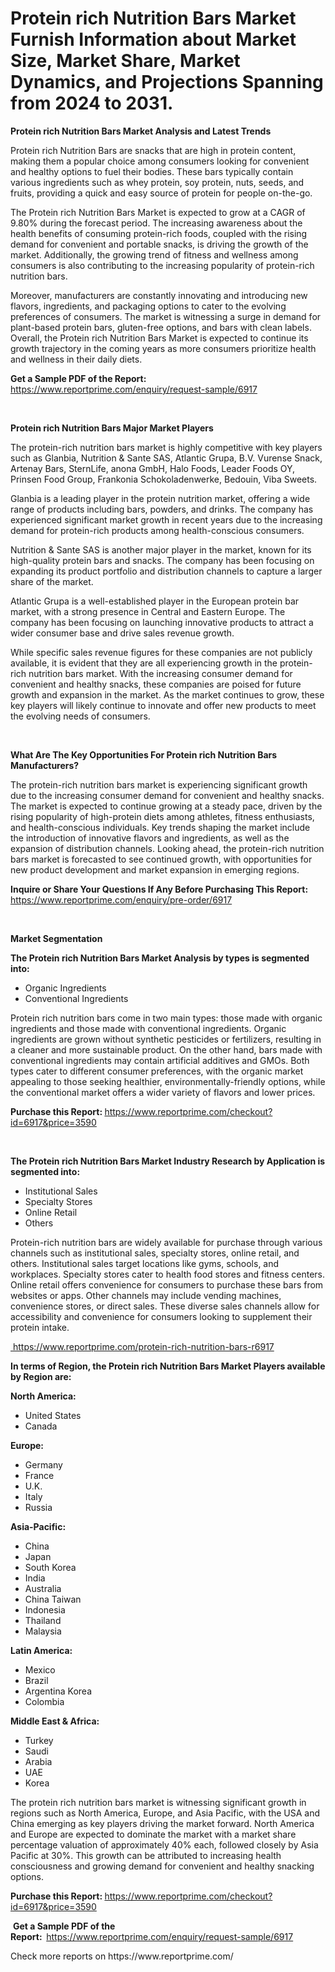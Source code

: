 <p><h1>Protein rich Nutrition Bars Market Furnish Information about Market Size, Market Share, Market Dynamics, and Projections Spanning from 2024 to 2031.</h1></p><p><strong>Protein rich Nutrition Bars Market Analysis and Latest Trends</strong></p>
<p><p>Protein rich Nutrition Bars are snacks that are high in protein content, making them a popular choice among consumers looking for convenient and healthy options to fuel their bodies. These bars typically contain various ingredients such as whey protein, soy protein, nuts, seeds, and fruits, providing a quick and easy source of protein for people on-the-go.</p><p>The Protein rich Nutrition Bars Market is expected to grow at a CAGR of 9.80% during the forecast period. The increasing awareness about the health benefits of consuming protein-rich foods, coupled with the rising demand for convenient and portable snacks, is driving the growth of the market. Additionally, the growing trend of fitness and wellness among consumers is also contributing to the increasing popularity of protein-rich nutrition bars.</p><p>Moreover, manufacturers are constantly innovating and introducing new flavors, ingredients, and packaging options to cater to the evolving preferences of consumers. The market is witnessing a surge in demand for plant-based protein bars, gluten-free options, and bars with clean labels. Overall, the Protein rich Nutrition Bars Market is expected to continue its growth trajectory in the coming years as more consumers prioritize health and wellness in their daily diets.</p></p>
<p><strong>Get a Sample PDF of the Report:&nbsp;</strong> <a href="https://www.reportprime.com/enquiry/request-sample/6917">https://www.reportprime.com/enquiry/request-sample/6917</a></p>
<p>&nbsp;</p>
<p><strong>Protein rich Nutrition Bars Major Market Players</strong></p>
<p><p>The protein-rich nutrition bars market is highly competitive with key players such as Glanbia, Nutrition & Sante SAS, Atlantic Grupa, B.V. Vurense Snack, Artenay Bars, SternLife, anona GmbH, Halo Foods, Leader Foods OY, Prinsen Food Group, Frankonia Schokoladenwerke, Bedouin, Viba Sweets. </p><p>Glanbia is a leading player in the protein nutrition market, offering a wide range of products including bars, powders, and drinks. The company has experienced significant market growth in recent years due to the increasing demand for protein-rich products among health-conscious consumers.</p><p>Nutrition & Sante SAS is another major player in the market, known for its high-quality protein bars and snacks. The company has been focusing on expanding its product portfolio and distribution channels to capture a larger share of the market.</p><p>Atlantic Grupa is a well-established player in the European protein bar market, with a strong presence in Central and Eastern Europe. The company has been focusing on launching innovative products to attract a wider consumer base and drive sales revenue growth.</p><p>While specific sales revenue figures for these companies are not publicly available, it is evident that they are all experiencing growth in the protein-rich nutrition bars market. With the increasing consumer demand for convenient and healthy snacks, these companies are poised for future growth and expansion in the market. As the market continues to grow, these key players will likely continue to innovate and offer new products to meet the evolving needs of consumers.</p></p>
<p>&nbsp;</p>
<p><strong>What Are The Key Opportunities For Protein rich Nutrition Bars Manufacturers?</strong></p>
<p><p>The protein-rich nutrition bars market is experiencing significant growth due to the increasing consumer demand for convenient and healthy snacks. The market is expected to continue growing at a steady pace, driven by the rising popularity of high-protein diets among athletes, fitness enthusiasts, and health-conscious individuals. Key trends shaping the market include the introduction of innovative flavors and ingredients, as well as the expansion of distribution channels. Looking ahead, the protein-rich nutrition bars market is forecasted to see continued growth, with opportunities for new product development and market expansion in emerging regions.</p></p>
<p><strong>Inquire or Share Your Questions If Any Before Purchasing This Report:</strong> <a href="https://www.reportprime.com/enquiry/pre-order/6917">https://www.reportprime.com/enquiry/pre-order/6917</a></p>
<p>&nbsp;</p>
<p><strong>Market Segmentation</strong></p>
<p><strong>The Protein rich Nutrition Bars Market Analysis by types is segmented into:</strong></p>
<p><ul><li>Organic Ingredients</li><li>Conventional Ingredients</li></ul></p>
<p><p>Protein rich nutrition bars come in two main types: those made with organic ingredients and those made with conventional ingredients. Organic ingredients are grown without synthetic pesticides or fertilizers, resulting in a cleaner and more sustainable product. On the other hand, bars made with conventional ingredients may contain artificial additives and GMOs. Both types cater to different consumer preferences, with the organic market appealing to those seeking healthier, environmentally-friendly options, while the conventional market offers a wider variety of flavors and lower prices.</p></p>
<p><strong>Purchase this Report:&nbsp;</strong><a href="https://www.reportprime.com/checkout?id=6917&price=3590">https://www.reportprime.com/checkout?id=6917&price=3590</a></p>
<p>&nbsp;</p>
<p><strong>The Protein rich Nutrition Bars Market Industry Research by Application is segmented into:</strong></p>
<p><ul><li>Institutional Sales</li><li>Specialty Stores</li><li>Online Retail</li><li>Others</li></ul></p>
<p><p>Protein-rich nutrition bars are widely available for purchase through various channels such as institutional sales, specialty stores, online retail, and others. Institutional sales target locations like gyms, schools, and workplaces. Specialty stores cater to health food stores and fitness centers. Online retail offers convenience for consumers to purchase these bars from websites or apps. Other channels may include vending machines, convenience stores, or direct sales. These diverse sales channels allow for accessibility and convenience for consumers looking to supplement their protein intake.</p></p>
<p><a href="https://www.reportprime.com/protein-rich-nutrition-bars-r6917">&nbsp;https://www.reportprime.com/protein-rich-nutrition-bars-r6917</a></p>
<p><strong>In terms of Region, the Protein rich Nutrition Bars Market Players available by Region are:</strong></p>
<p>
    <p> <strong> North America: </strong>
        <ul>
            <li>United States</li>
            <li>Canada</li>
        </ul>
        </p> 
    <p> <strong> Europe: </strong>
        <ul>
            <li>Germany</li>
            <li>France</li>
            <li>U.K.</li>
            <li>Italy</li>
            <li>Russia</li>
        </ul>
        </p> 
    <p> <strong> Asia-Pacific: </strong>
        <ul>
            <li>China</li>
            <li>Japan</li>
            <li>South Korea</li>
            <li>India</li>
            <li>Australia</li>
            <li>China Taiwan</li>
            <li>Indonesia</li>
            <li>Thailand</li>
            <li>Malaysia</li>
        </ul>
        </p> 
    <p> <strong> Latin America: </strong>
        <ul>
            <li>Mexico</li>
            <li>Brazil</li>
            <li>Argentina Korea</li>
            <li>Colombia</li>
        </ul>
        </p> 
    <p> <strong> Middle East & Africa: </strong>
        <ul>
            <li>Turkey</li>
            <li>Saudi</li>
            <li>Arabia</li>
            <li>UAE</li>
            <li>Korea</li>
        </ul>
    </p>
    </p>
<p><p>The protein rich nutrition bars market is witnessing significant growth in regions such as North America, Europe, and Asia Pacific, with the USA and China emerging as key players driving the market forward. North America and Europe are expected to dominate the market with a market share percentage valuation of approximately 40% each, followed closely by Asia Pacific at 30%. This growth can be attributed to increasing health consciousness and growing demand for convenient and healthy snacking options.</p></p>
<p><strong>Purchase this Report: </strong><a href="https://www.reportprime.com/checkout?id=6917&price=3590">https://www.reportprime.com/checkout?id=6917&price=3590</a></p>
<p>&nbsp;<strong>Get a Sample PDF of the Report:&nbsp;&nbsp;</strong><a href="https://www.reportprime.com/enquiry/request-sample/6917">https://www.reportprime.com/enquiry/request-sample/6917</a></p>
<p><strong></strong></p>
<p>Check more reports on https://www.reportprime.com/</p>
